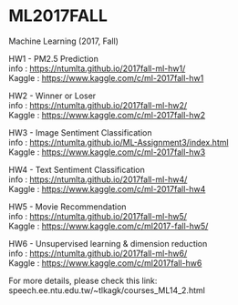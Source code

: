 # ML2017FALL  
Machine Learning (2017, Fall)  
  
HW1 - PM2.5 Prediction  
	info : https://ntumlta.github.io/2017fall-ml-hw1/  
	Kaggle : https://www.kaggle.com/c/ml-2017fall-hw1  
  
HW2 - Winner or Loser  
	info : https://ntumlta.github.io/2017fall-ml-hw2/  
	Kaggle : https://www.kaggle.com/c/ml-2017fall-hw2  
  
HW3 - Image Sentiment Classification  
	info : https://ntumlta.github.io/ML-Assignment3/index.html  
	Kaggle : https://www.kaggle.com/c/ml-2017fall-hw3  
  
HW4 - Text Sentiment Classification  
	info : https://ntumlta.github.io/2017fall-ml-hw4/  
	Kaggle : https://www.kaggle.com/c/ml-2017fall-hw4  
  
HW5 - Movie Recommendation  
	info : https://ntumlta.github.io/2017fall-ml-hw5/  
	Kaggle : https://www.kaggle.com/c/ml2017-fall-hw5/  
  
HW6 - Unsupervised learning & dimension reduction  
	info : https://ntumlta.github.io/2017fall-ml-hw6/  
	Kaggle : https://www.kaggle.com/c/ml2017fall-hw6  
  
For more details, please check this link:  
speech.ee.ntu.edu.tw/~tlkagk/courses_ML14_2.html  
